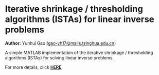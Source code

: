 # Iterative shrinkage / thresholding algorithms (ISTAs) for linear inverse problems

**Author:** Yunhui Gao (gao-yh17@mails.tsinghua.edu.cn)

A simple MATLAB implementation of the iterative shrinkage / thresholding algorithms (ISTAs) for solving linear inverse problems.

For more details, click [**HERE**](https://htmlpreview.github.io/?https://github.com/Yunhui-Gao/ISTA/blob/master/docs/README.html).
